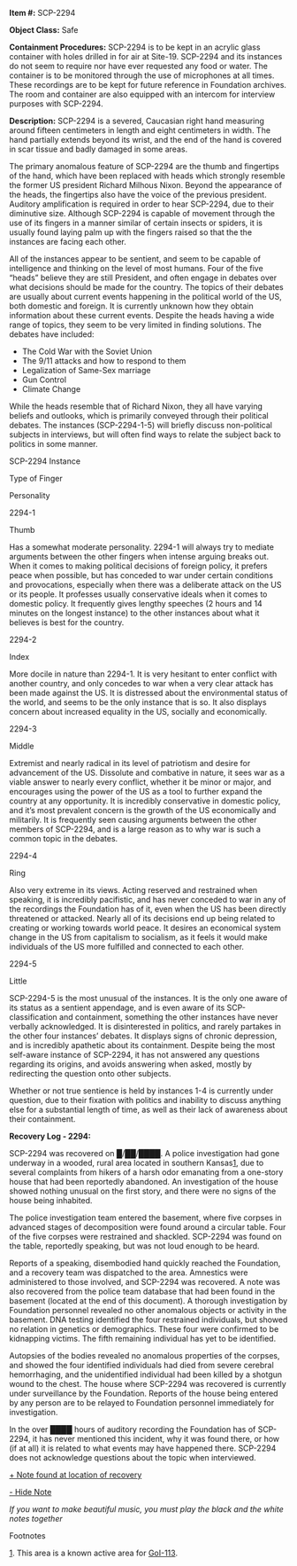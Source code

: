   
**Item #:** SCP-2294

**Object Class:** Safe

**Containment Procedures:** SCP-2294 is to be kept in an acrylic glass container with holes drilled in for air at Site-19. SCP-2294 and its instances do not seem to require nor have ever requested any food or water. The container is to be monitored through the use of microphones at all times. These recordings are to be kept for future reference in Foundation archives. The room and container are also equipped with an intercom for interview purposes with SCP-2294.

**Description:** SCP-2294 is a severed, Caucasian right hand measuring around fifteen centimeters in length and eight centimeters in width. The hand partially extends beyond its wrist, and the end of the hand is covered in scar tissue and badly damaged in some areas.

The primary anomalous feature of SCP-2294 are the thumb and fingertips of the hand, which have been replaced with heads which strongly resemble the former US president Richard Milhous Nixon. Beyond the appearance of the heads, the fingertips also have the voice of the previous president. Auditory amplification is required in order to hear SCP-2294, due to their diminutive size. Although SCP-2294 is capable of movement through the use of its fingers in a manner similar of certain insects or spiders, it is usually found laying palm up with the fingers raised so that the the instances are facing each other.

All of the instances appear to be sentient, and seem to be capable of intelligence and thinking on the level of most humans. Four of the five “heads” believe they are still President, and often engage in debates over what decisions should be made for the country. The topics of their debates are usually about current events happening in the political world of the US, both domestic and foreign. It is currently unknown how they obtain information about these current events. Despite the heads having a wide range of topics, they seem to be very limited in finding solutions. The debates have included:

*   The Cold War with the Soviet Union
*   The 9/11 attacks and how to respond to them
*   Legalization of Same-Sex marriage
*   Gun Control
*   Climate Change

While the heads resemble that of Richard Nixon, they all have varying beliefs and outlooks, which is primarily conveyed through their political debates. The instances (SCP-2294-1-5) will briefly discuss non-political subjects in interviews, but will often find ways to relate the subject back to politics in some manner.

SCP-2294 Instance

Type of Finger

Personality

2294-1

Thumb

Has a somewhat moderate personality. 2294-1 will always try to mediate arguments between the other fingers when intense arguing breaks out. When it comes to making political decisions of foreign policy, it prefers peace when possible, but has conceded to war under certain conditions and provocations, especially when there was a deliberate attack on the US or its people. It professes usually conservative ideals when it comes to domestic policy. It frequently gives lengthy speeches (2 hours and 14 minutes on the longest instance) to the other instances about what it believes is best for the country.

2294-2

Index

More docile in nature than 2294-1. It is very hesitant to enter conflict with another country, and only concedes to war when a very clear attack has been made against the US. It is distressed about the environmental status of the world, and seems to be the only instance that is so. It also displays concern about increased equality in the US, socially and economically.

2294-3

Middle

Extremist and nearly radical in its level of patriotism and desire for advancement of the US. Dissolute and combative in nature, it sees war as a viable answer to nearly every conflict, whether it be minor or major, and encourages using the power of the US as a tool to further expand the country at any opportunity. It is incredibly conservative in domestic policy, and it’s most prevalent concern is the growth of the US economically and militarily. It is frequently seen causing arguments between the other members of SCP-2294, and is a large reason as to why war is such a common topic in the debates.

2294-4

Ring

Also very extreme in its views. Acting reserved and restrained when speaking, it is incredibly pacifistic, and has never conceded to war in any of the recordings the Foundation has of it, even when the US has been directly threatened or attacked. Nearly all of its decisions end up being related to creating or working towards world peace. It desires an economical system change in the US from capitalism to socialism, as it feels it would make individuals of the US more fulfilled and connected to each other.

2294-5

Little

SCP-2294-5 is the most unusual of the instances. It is the only one aware of its status as a sentient appendage, and is even aware of its SCP-classification and containment, something the other instances have never verbally acknowledged. It is disinterested in politics, and rarely partakes in the other four instances’ debates. It displays signs of chronic depression, and is incredibly apathetic about its containment. Despite being the most self-aware instance of SCP-2294, it has not answered any questions regarding its origins, and avoids answering when asked, mostly by redirecting the question onto other subjects.

Whether or not true sentience is held by instances 1-4 is currently under question, due to their fixation with politics and inability to discuss anything else for a substantial length of time, as well as their lack of awareness about their containment.

**Recovery Log - 2294:**

SCP-2294 was recovered on █/██/████. A police investigation had gone underway in a wooded, rural area located in southern Kansas[1](javascript:;), due to several complaints from hikers of a harsh odor emanating from a one-story house that had been reportedly abandoned. An investigation of the house showed nothing unusual on the first story, and there were no signs of the house being inhabited.

The police investigation team entered the basement, where five corpses in advanced stages of decomposition were found around a circular table. Four of the five corpses were restrained and shackled. SCP-2294 was found on the table, reportedly speaking, but was not loud enough to be heard.

Reports of a speaking, disembodied hand quickly reached the Foundation, and a recovery team was dispatched to the area. Amnestics were administered to those involved, and SCP-2294 was recovered. A note was also recovered from the police team database that had been found in the basement (located at the end of this document). A thorough investigation by Foundation personnel revealed no other anomalous objects or activity in the basement. DNA testing identified the four restrained individuals, but showed no relation in genetics or demographics. These four were confirmed to be kidnapping victims. The fifth remaining individual has yet to be identified.

Autopsies of the bodies revealed no anomalous properties of the corpses, and showed the four identified individuals had died from severe cerebral hemorrhaging, and the unidentified individual had been killed by a shotgun wound to the chest. The house where SCP-2294 was recovered is currently under surveillance by the Foundation. Reports of the house being entered by any person are to be relayed to Foundation personnel immediately for investigation.

In the over ████ hours of auditory recording the Foundation has of SCP-2294, it has never mentioned this incident, why it was found there, or how (if at all) it is related to what events may have happened there. SCP-2294 does not acknowledge questions about the topic when interviewed.

[+ Note found at location of recovery](javascript:;)

[\- Hide Note](javascript:;)

_If you want to make beautiful music, you must play the black and the white notes together_

Footnotes

[1](javascript:;). This area is a known active area for [GoI-113](/scp-2736).